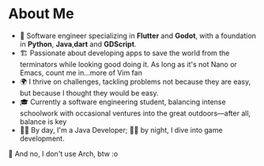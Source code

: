 # About Me


- 🦹 Software engineer specializing in **Flutter** and **Godot**, with a foundation in **Python**, **Java**,**dart** and **GDScript**.
- 🏗️ Passionate about developing apps to save the world from the terminators while looking good doing it. As long as it's not Nano or Emacs, count me in...more of Vim fan
- 🌍 I thrive on challenges, tackling problems not because they are easy, but because I thought they would be easy.
- 🎓 Currently a software engineering student, balancing intense schoolwork with occasional ventures into the great outdoors—after all, balance is key
- 👨‍💻 By day, I'm a Java Developer; 🥷🏻 by night, I dive into game development.

🐧 And no, I don't use Arch, btw :o


